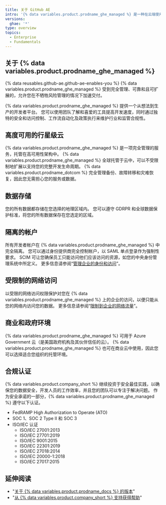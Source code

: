 ```yaml
---
title: 关于 GitHub AE
intro: '{% data variables.product.prodname_ghe_managed %} 是一种在云端使用 {% data variables.product.prodname_dotcom %} 的安全性更强的标准方法。'
versions:
  ghae: '*'
type: overview
topics:
  - Enterprise
  - Fundamentals
---
```


## 关于 {% data variables.product.prodname_ghe_managed %}

{% data reusables.github-ae.github-ae-enables-you %} {% data variables.product.prodname_ghe_managed %} 受到完全管理、可靠和且可扩展的，允许您在不牺牲风险管理的情况下加速交付。

{% data variables.product.prodname_ghe_managed %} 提供一个从想法到生产的开发者平台。 您可以使用团队了解和喜爱的工具提高开发速度，同时通过独特的安全和访问控制、工作流自动化及政策执行来维护行业和监管合规性。

## 高度可用的行星级云

{% data variables.product.prodname_ghe_managed %} 是一项完全管理的服务，托管在高可用性架构中。 {% data variables.product.prodname_ghe_managed %} 全球托管于云中，可以不受限制地扩展以支持您的完整开发生命周期。 {% data variables.product.prodname_dotcom %} 完全管理备份、故障转移和灾难恢复，因此您无需担心您的服务或数据。

## 数据存储

您的所有数据都存储在您选择的地理区域内。 您可以遵守 GDRPR 和全球数据保护标准，将您的所有数据保存在您选定的区域。

## 隔离的帐户

所有开发者帐户在 {% data variables.product.prodname_ghe_managed %} 中完全隔离。 您可以通过身份提供商完全控制帐户，以 SAML 单点登录作为强制性要求。 SCIM 可让您确保员工只能访问他们应该访问的资源，如您的中央身份管理系统中所定义。 更多信息请参阅“[管理企业的身份和访问](/admin/authentication/managing-identity-and-access-for-your-enterprise)”。

## 受限制的网络访问

以受限的网络访问权限保护对您在 {% data variables.product.prodname_ghe_managed %} 上的企业的访问，以便只能从您的网络内访问您的数据。 更多信息请参阅“[限制到企业的网络流量](/admin/configuration/restricting-network-traffic-to-your-enterprise)”。

## 商业和政府环境

{% data variables.product.prodname_ghe_managed %} 可用于 Azure Government 云（是美国政府机构及其伙伴信任的云）。 {% data variables.product.prodname_ghe_managed %} 也可在商业云中使用，因此您可以选择适合您组织的托管环境。

## 合规认证

{% data variables.product.company_short %} 继续投资于安全最佳实践，以确保您的数据安全，开发人员的工作效率，并且您的团队可以专注于解决问题。 作为安全承诺的一部分，{% data variables.product.prodname_ghe_managed %} 遵守以下认证。

- FedRAMP High Authorization to Operate (ATO)
- SOC 1、SOC 2 Type II 和 SOC 3
- ISO/IEC 认证
   - ISO/IEC 27001:2013
   - ISO/IEC 27701:2019
   - ISO/IEC 9001:2015
   - ISO/IEC 22301:2019
   - ISO/IEC 27018:2014
   - ISO/IEC 20000-1:2018
   - ISO/IEC 27017:2015

## 延伸阅读

- "[关于 {% data variables.product.prodname_docs %} 的版本](/get-started/learning-about-github/about-versions-of-github-docs)"
- "[从 {% data variables.product.company_short %} 支持获得帮助](/admin/enterprise-support/receiving-help-from-github-support)"
